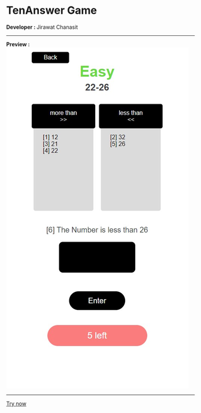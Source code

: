 <h1> TenAnswer Game </h1>
<b> Developer : </b> Jirawat Chanasit  <hr>
<b> Preview : </b><br>
<img src='./document/gameplay.jpg' alt='sample'><hr>
<a href="https://JirawatChn.github.io/tenanswers" target="_blank">Try now</a>
